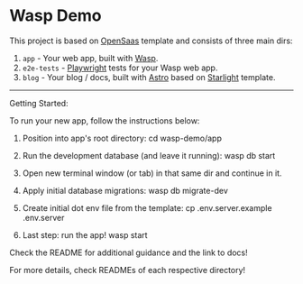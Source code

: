# Wasp Demo
This project is based on [OpenSaas](https://opensaas.sh) template and consists of three main dirs:
1. `app` - Your web app, built with [Wasp](https://wasp-lang.dev).
2. `e2e-tests` - [Playwright](https://playwright.dev/) tests for your Wasp web app.
3. `blog` - Your blog / docs, built with [Astro](https://docs.astro.build) based on [Starlight](https://starlight.astro.build/) template.
---
Getting Started:

To run your new app, follow the instructions below:

  1. Position into app's root directory:
    cd wasp-demo/app

  2. Run the development database (and leave it running):
    wasp db start

  3. Open new terminal window (or tab) in that same dir and continue in it.

  4. Apply initial database migrations:
    wasp db migrate-dev

  5. Create initial dot env file from the template:
    cp .env.server.example .env.server

  6. Last step: run the app!
    wasp start

Check the README for additional guidance and the link to docs!

For more details, check READMEs of each respective directory!

